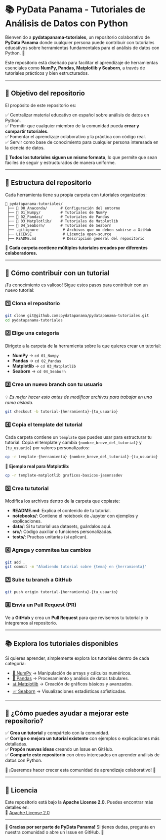 # 📚 PyData Panama - Tutoriales de Análisis de Datos con Python

Bienvenido a **pydatapanama-tutoriales**, un repositorio colaborativo de **PyData Panama** donde cualquier persona puede contribuir con tutoriales educativos sobre herramientas fundamentales para el análisis de datos con Python. 🚀

Este repositorio está diseñado para facilitar el aprendizaje de herramientas esenciales como **NumPy, Pandas, Matplotlib y Seaborn**, a través de tutoriales prácticos y bien estructurados.

---

## 🎯 **Objetivo del repositorio**
El propósito de este repositorio es:

✅ Centralizar material educativo en español sobre análisis de datos en Python.  
✅ Permitir que cualquier miembro de la comunidad pueda **crear y compartir tutoriales**.  
✅ Fomentar el aprendizaje colaborativo y la práctica con código real.  
✅ Servir como base de conocimiento para cualquier persona interesada en la ciencia de datos.  

📌 **Todos los tutoriales siguen un mismo formato**, lo que permite que sean fáciles de seguir y estructurados de manera uniforme.

---

## 📂 **Estructura del repositorio**
Cada herramienta tiene su propia carpeta con tutoriales organizados:
```plaintext
📂 pydatapanama-tutoriales/
 ├── 📂 00_Anaconda/      # Configuración del entorno
 ├── 📂 01_Numpy/         # Tutoriales de NumPy
 ├── 📂 02_Pandas/        # Tutoriales de Pandas
 ├── 📂 03_Matplotlib/    # Tutoriales de Matplotlib
 ├── 📂 04_Seaborn/       # Tutoriales de Seaborn
 ├── .gitignore           # Archivos que no deben subirse a GitHub
 ├── LICENSE              # Licencia open-source
 ├── README.md            # Descripción general del repositorio
```
📌 **Cada carpeta contiene múltiples tutoriales creados por diferentes colaboradores.**

---

## 🤝 **Cómo contribuir con un tutorial**
¡Tu conocimiento es valioso! Sigue estos pasos para contribuir con un nuevo tutorial:

### 1️⃣ **Clona el repositorio**
```bash
git clone git@github.com:pydatapanama/pydatapanama-tutoriales.git
cd pydatapanama-tutoriales
```

### 2️⃣ **Elige una categoría**
Dirígete a la carpeta de la herramienta sobre la que quieres crear un tutorial:
- **NumPy** → `cd 01_Numpy`
- **Pandas** → `cd 02_Pandas`
- **Matplotlib** → `cd 03_Matplotlib`
- **Seaborn** → `cd 04_Seaborn`

### 3️⃣ **Crea un nuevo branch con tu usuario**
💡 *Es mejor hacer esto antes de modificar archivos para trabajar en una rama aislada.*  
```bash
git checkout -b tutorial-{herramienta}-{tu_usuario}
```

### 4️⃣ **Copia el template del tutorial**
Cada carpeta contiene un `template` que puedes usar para estructurar tu tutorial. Copia el template y cambia `{nombre_breve_del_tutorial}` y `{tu_usuario}` por valores personalizados:

```bash
cp -r template-{herramienta} {nombre_breve_del_tutorial}-{tu_usuario}
```

📌 **Ejemplo real para Matplotlib:**
```bash
cp -r template-matplotlib graficos-basicos-jasonssdev
```

### 5️⃣ **Crea tu tutorial**
Modifica los archivos dentro de la carpeta que copiaste:
- **README.md**: Explica el contenido de tu tutorial.
- **notebooks/**: Contiene el notebook de Jupyter con ejemplos y explicaciones.
- **data/**: Si tu tutorial usa datasets, guárdalos aquí.
- **src/**: Código auxiliar o funciones personalizadas.
- **tests/**: Pruebas unitarias (si aplican).

### 6️⃣ **Agrega y commitea tus cambios**
```bash
git add .
git commit -m "Añadiendo tutorial sobre {tema} en {herramienta}"
```

### 7️⃣ **Sube tu branch a GitHub**
```bash
git push origin tutorial-{herramienta}-{tu_usuario}
```

### 8️⃣ **Envía un Pull Request (PR)**
Ve a **GitHub** y crea un **Pull Request** para que revisemos tu tutorial y lo integremos al repositorio.

---

## 📚 **Explora los tutoriales disponibles**
Si quieres aprender, simplemente explora los tutoriales dentro de cada categoría:
- [🔢 NumPy](01_Numpy/) → Manipulación de arrays y cálculos numéricos.
- [📝 Pandas](02_Pandas/) → Procesamiento y análisis de datos tabulares.
- [📊 Matplotlib](03_Matplotlib/) → Creación de gráficos básicos y avanzados.
- [📈 Seaborn](04_Seaborn/) → Visualizaciones estadísticas sofisticadas.

---

## 🌟 **¿Cómo puedes ayudar a mejorar este repositorio?**
✅ **Crea un tutorial** y compártelo con la comunidad.  
✅ **Corrige o mejora un tutorial existente** con ejemplos o explicaciones más detalladas.  
✅ **Propón nuevas ideas** creando un Issue en GitHub.  
✅ **Comparte este repositorio** con otros interesados en aprender análisis de datos con Python.  

📢 ¡Queremos hacer crecer esta comunidad de aprendizaje colaborativo! 🚀

---

## 📜 **Licencia**
Este repositorio está bajo la **Apache License 2.0**. Puedes encontrar más detalles en:  
📌 [Apache License 2.0](http://www.apache.org/licenses/)

---

🚀 **Gracias por ser parte de PyData Panama!** Si tienes dudas, pregunta en nuestra comunidad o abre un Issue en GitHub. 🎯

